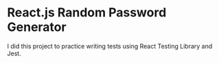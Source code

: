 # React.js Random Password Generator

I did this project to practice writing tests using React Testing Library and Jest.
